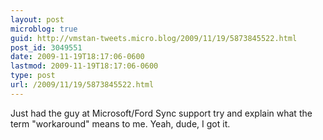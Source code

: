```yaml
---
layout: post
microblog: true
guid: http://vmstan-tweets.micro.blog/2009/11/19/5873845522.html
post_id: 3049551
date: 2009-11-19T18:17:06-0600
lastmod: 2009-11-19T18:17:06-0600
type: post
url: /2009/11/19/5873845522.html
---
```

Just had the guy at Microsoft/Ford Sync support try and explain what the term "workaround" means to me. Yeah, dude, I got it.
